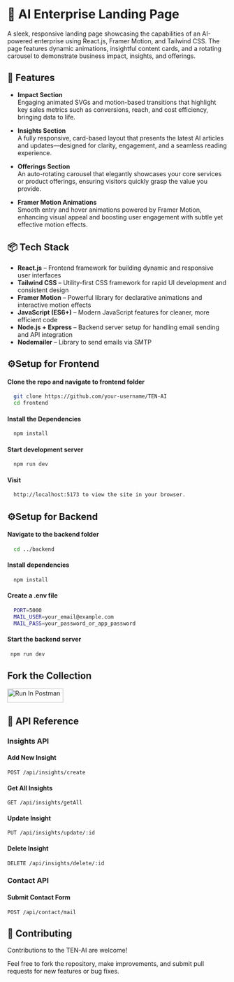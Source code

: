 
# 🚀 AI Enterprise Landing Page


A sleek, responsive landing page showcasing the capabilities of an AI-powered enterprise using React.js, Framer Motion, and Tailwind CSS. The page features dynamic animations, insightful content cards, and a rotating carousel to demonstrate business impact, insights, and offerings.

## 🌟 Features

- **Impact Section**  
  Engaging animated SVGs and motion-based transitions that highlight key sales metrics such as conversions, reach, and cost efficiency, bringing data to life.

- **Insights Section**  
  A fully responsive, card-based layout that presents the latest AI articles and updates—designed for clarity, engagement, and a seamless reading experience.

- **Offerings Section**  
  An auto-rotating carousel that elegantly showcases your core services or product offerings, ensuring visitors quickly grasp the value you provide.

- **Framer Motion Animations**  
  Smooth entry and hover animations powered by Framer Motion, enhancing visual appeal and boosting user engagement with subtle yet effective motion effects.
  
## 📦 Tech Stack

- **React.js** – Frontend framework for building dynamic and responsive user interfaces  
- **Tailwind CSS** – Utility-first CSS framework for rapid UI development and consistent design  
- **Framer Motion** – Powerful library for declarative animations and interactive motion effects  
- **JavaScript (ES6+)** – Modern JavaScript features for cleaner, more efficient code
- **Node.js + Express** – Backend server setup for handling email sending and API integration  
- **Nodemailer** – Library to send emails via SMTP 
## ⚙️Setup for Frontend 

 #### Clone the repo and navigate to frontend folder

```bash
  git clone https://github.com/your-username/TEN-AI
  cd frontend
```
#### Install the Dependencies
  ```bash
    npm install
```
#### Start development server
  ```bash
    npm run dev
```
#### Visit
  ```bash
    http://localhost:5173 to view the site in your browser.
  ```

## ⚙️Setup for Backend

  #### Navigate to the backend folder

  ```bash
    cd ../backend
  ```
  #### Install dependencies
  ```bash
    npm install
  ```
  #### Create a .env file
  ```bash
    PORT=5000
    MAIL_USER=your_email@example.com
    MAIL_PASS=your_password_or_app_password
  ```
  #### Start the backend server
   ```bash
    npm run dev
   ```
## Fork the Collection
[<img src="https://run.pstmn.io/button.svg" alt="Run In Postman" style="width: 128px; height: 32px;">](https://app.getpostman.com/run-collection/36661483-ddb5e087-47be-4a3a-afaf-31881d412bd4?action=collection%2Ffork&source=rip_markdown&collection-url=entityId%3D36661483-ddb5e087-47be-4a3a-afaf-31881d412bd4%26entityType%3Dcollection%26workspaceId%3D44bd8f18-da09-4cbc-a72a-6cd65648c8ea)

## 📡 API Reference

###  Insights API

####  Add New Insight
`POST /api/insights/create`

#### Get All Insights
`GET /api/insights/getAll`

####  Update Insight
`PUT /api/insights/update/:id`

####  Delete Insight
`DELETE /api/insights/delete/:id`


###  Contact API

#### Submit Contact Form
`POST /api/contact/mail`

## 🤝 Contributing

Contributions to the TEN-AI are welcome!

Feel free to fork the repository, make improvements, and submit pull requests for new features or bug fixes.
